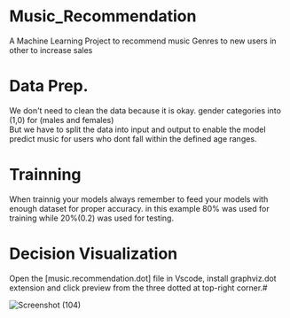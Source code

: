 # Music_Recommendation
A Machine Learning Project to recommend music Genres to new users in other to increase sales

# Data Prep.
We don't need to clean the data because it is okay. gender categories into (1,0) for (males and females)  
But we have to split the data into input and output to enable the model predict music for users who dont fall within the defined age ranges.

# Trainning
When trainnig your models always remember to feed your models with enough dataset for proper accuracy. in this example 80% was used for training while 20%(0.2) was used for testing.

# Decision Visualization

Open the [music.recommendation.dot] file in Vscode, install graphviz.dot extension and click preview from the three dotted at top-right corner.#

![Screenshot (104)](https://user-images.githubusercontent.com/42388234/154854930-ff280a11-3c10-470a-8972-a1b9daa79b3b.png)
